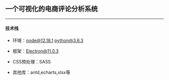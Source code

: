 ## 一个可视化的电商评论分析系统


---

#### 技术栈

- 环境：node@12.18.1  python@3.6.3

- 框架：Electron@11.0.3

- CSS预处理：SASS

- 其他库：antd,echarts,xlsx等
